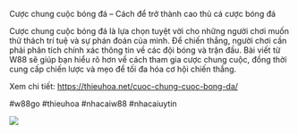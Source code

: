 Cược chung cuộc bóng đá – Cách để trở thành cao thủ cá cược bóng đá

Cược chung cuộc bóng đá là lựa chọn tuyệt vời cho những người chơi muốn thử thách trí tuệ và sự phán đoán của mình. Để chiến thắng, người chơi cần phải phân tích chính xác thông tin về các đội bóng và trận đấu. Bài viết từ W88 sẽ giúp bạn hiểu rõ hơn về cách tham gia cược chung cuộc, đồng thời cung cấp chiến lược và mẹo để tối đa hóa cơ hội chiến thắng.

Xem chi tiết: https://thieuhoa.net/cuoc-chung-cuoc-bong-da/

#w88go #thieuhoa #nhacaiw88 #nhacaiuytin

![](https://g0v.hackmd.io/_uploads/S1ehiyYKIJx.jpg)
